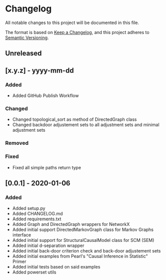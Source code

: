 # Changelog
All notable changes to this project will be documented in this file.

The format is based on [Keep a Changelog](https://keepachangelog.com/en/1.0.0/),
and this project adheres to [Semantic Versioning](https://semver.org/spec/v2.0.0.html).

## Unreleased

## [x.y.z] - yyyy-mm-dd
### Added
* Added GitHub Publish Workflow

### Changed
* Changed topological_sort as method of DirectedGraph class
* Changed backdoor adjustement sets to all adjustment sets and minimal adjustment sets

### Removed
### Fixed
* Fixed all simple paths return type

## [0.0.1] - 2020-01-06
### Added
* Added setup.py
* Added CHANGELOG.md
* Added requirements.txt
* Added Graph and DirectedGraph wrappers for NetworkX
* Added initial support DirectedMarkovGraph class for Markov Graphs interface
* Added initial support for StructuralCausalModel class for SCM (SEM)
* Added initial d-separation wrapper
* Added initial back-door criterion check and back-door adjustement sets
* Added initial examples from Pearl's "Causal Inference in Statistic" Primer
* Added initial tests based on said examples
* Added powerset utils

